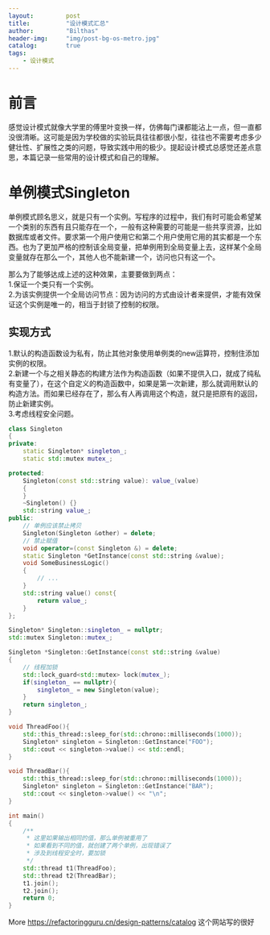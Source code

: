 ```yaml
---
layout:         post
title:          "设计模式汇总"
author:         "Bilthas"
header-img:     "img/post-bg-os-metro.jpg"
catalog:        true
tags:
    - 设计模式
---
```



# 前言

感觉设计模式就像大学里的傅里叶变换一样，仿佛每门课都能沾上一点，但一直都没很清晰。这可能是因为学校做的实验玩具往往都很小型，往往也不需要考虑多少健壮性、扩展性之类的问题，导致实践中用的极少。提起设计模式总感觉还差点意思，本篇记录一些常用的设计模式和自己的理解。

# 单例模式Singleton

单例模式顾名思义，就是只有一个实例。写程序的过程中，我们有时可能会希望某一个类别的东西有且只能存在一个，一般有这种需要的可能是一些共享资源，比如数据库或者文件。要求第一个用户使用它和第二个用户使用它用的其实都是一个东西。也为了更加严格的控制该全局变量，把单例用到全局变量上去，这样某个全局变量就存在那么一个，其他人也不能新建一个，访问也只有这一个。

那么为了能够达成上述的这种效果，主要要做到两点：  
1.保证一个类只有一个实例。  
2.为该实例提供一个全局访问节点：因为访问的方式由设计者来提供，才能有效保证这个实例是唯一的，相当于封锁了控制的权限。  

## 实现方式

1.默认的构造函数设为私有，防止其他对象使用单例类的new运算符，控制住添加实例的权限。  
2.新建一个与之相关静态的构建方法作为构造函数（如果不提供入口，就成了纯私有变量了），在这个自定义的构造函数中，如果是第一次新建，那么就调用默认的构造方法。而如果已经存在了，那么有人再调用这个构造，就只是把原有的返回，防止新建实例。  
3.考虑线程安全问题。  

```cpp
class Singleton
{
private:
    static Singleton* singleton_;
    static std::mutex mutex_;

protected:
    Singleton(const std::string value): value_(value)
    {
    }
    ~Singleton() {}
    std::string value_;
public:
    // 单例应该禁止拷贝
    Singleton(Singleton &other) = delete;
    // 禁止赋值
    void operator=(const Singleton &) = delete;
    static Singleton *GetInstance(const std::string &value);
    void SomeBusinessLogic()
    {
        // ...  
    }
    std::string value() const{
        return value_;
    }
};

Singleton* Singleton::singleton_ = nullptr;
std::mutex Singleton::mutex_;

Singleton *Singleton::GetInstance(const std::string &value)
{
    // 线程加锁
    std::lock_guard<std::mutex> lock(mutex_);
    if(singleton_ == nullptr){
        singleton_ = new Singleton(value);
    }
    return singleton_;
}

void ThreadFoo(){
    std::this_thread::sleep_for(std::chrono::milliseconds(1000));
    Singleton* singleton = Singleton::GetInstance("FOO");
    std::cout << singleton->value() << std::endl;
}

void ThreadBar(){
    std::this_thread::sleep_for(std::chrono::milliseconds(1000));
    Singleton* singleton = Singleton::GetInstance("BAR");
    std::cout << singleton->value() << "\n";
}

int main()
{
    /**
     * 这里如果输出相同的值，那么单例被重用了
     * 如果看到不同的值，就创建了两个单例，出现错误了
     * 涉及到线程安全时，要加锁
     */
    std::thread t1(ThreadFoo);
    std::thread t2(ThreadBar);
    t1.join();
    t2.join();
    return 0;
}
```


More
<https://refactoringguru.cn/design-patterns/catalog>
这个网站写的很好
